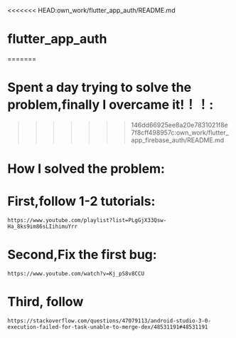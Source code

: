 <<<<<<< HEAD:own_work/flutter_app_auth/README.md
# flutter_app_auth
=======
# Spent a day trying to solve the problem,finally I overcame it!！！:
>>>>>>> 146dd66925ee8a20e7831021f8e7f8cff498957c:own_work/flutter_app_firebase_auth/README.md

    


# How I solved the problem:


# First,follow 1-2 tutorials:

    https://www.youtube.com/playlist?list=PLgGjX33Qsw-Ha_8ks9im86sLIihimuYrr
    
# Second,Fix the first bug:
    https://www.youtube.com/watch?v=Kj_pS8v8CCU
    
# Third, follow

    https://stackoverflow.com/questions/47079113/android-studio-3-0-execution-failed-for-task-unable-to-merge-dex/48531191#48531191
    
    
    
    
